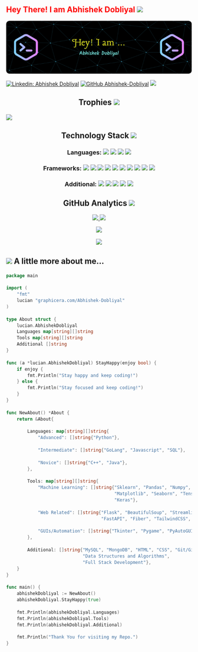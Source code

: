 <h2 style="color: red;"> Hey There! I am Abhishek Dobliyal <img src = "https://raw.githubusercontent.com/MartinHeinz/MartinHeinz/master/wave.gif" width = 30px>  </h2> 

<img src="header.png" />
 
[![Linkedin: Abhishek Dobliyal](https://img.shields.io/badge/-AbhishekDobliyal-blue?style=flat-square&logo=Linkedin&logoColor=white&link=https://www.linkedin.com/in/abhishek-dobliyal-4474061b7/)](https://www.linkedin.com/in/abhishek-dobliyal-4474061b7)
[![GitHub Abhishek-Dobliyal](https://img.shields.io/github/followers/Abhishek-Dobliyal?label=follow&style=social)](https://github.com/Abhishek-Dobliyal)
![](https://komarev.com/ghpvc/?username=Abhishek-Dobliyal&color=blueviolet)

<h2 align="center">Trophies <img src="https://media.tenor.com/iKekUiIToocAAAAM/myhome-50lakhs.gif" width=27 ></h2>
<img align="center" src="https://github-profile-trophy-gtopf60c0-ryo-ma.vercel.app/?username=Abhishek-Dobliyal&theme=onedark&rank=-C,-B,-?">
<h2 align="center">Technology Stack <img src = "https://media2.giphy.com/media/QssGEmpkyEOhBCb7e1/giphy.gif?cid=ecf05e47a0n3gi1bfqntqmob8g9aid1oyj2wr3ds3mg700bl&rid=giphy.gif" width=27px> </h2>

<h3 align="center"> Languages:
 <img src="https://img.shields.io/badge/python-3776AB.svg?&style=flat-round&logo=python&logoColor=white" height="20"/>
 <img src="https://img.shields.io/badge/Javascript-yellow.svg?&style=flat-round&logo=javascript&logoColor=white" height="20"/>
 <img src="https://img.shields.io/badge/Go-002366.svg?&style=flat-round&logo=go&logoColor=white"/>
 <img src="https://img.shields.io/badge/SQL-black?style=flat-round&logo=mysql&logoColor=white"/>
</h3>

<h3 align="center">Frameworks:
 <img src="https://img.shields.io/badge/Flask-000000.svg?&style=flat-round&logo=flask&logoColor=white"/>
 <img src="https://img.shields.io/badge/VueJS-seagreen.svg?&style=flat-round&logo=v&logoColor=white"/>
  <img src="https://img.shields.io/badge/SkLearn-4cb582.svg?&style=flat-round&logo=scikit-learn&logoColor=white"/>
  <img src="https://img.shields.io/badge/TensorFlow-d48626.svg?&style=flat-round&logo=tensorflow&logoColor=white"/>
 <img src="https://img.shields.io/badge/Keras-c43d33.svg?&style=flat-round&logo=keras&logoColor=white"/>
  <img src="https://img.shields.io/badge/Streamlit-bd4267.svg?&style=flat-round&logo=streamlit&logoColor=white"/>
  <img src="https://img.shields.io/badge/FastAPI-31784c.svg?&style=flat-round&logo=fastapi&logoColor=white"/>
 <img src="https://img.shields.io/badge/GoFiber-75cbd9.svg?&style=flat-round&logo=express&logoColor=white"/>
 <img src="https://img.shields.io/badge/-TailwindCSS-39a9bf?style=flat-round&logo=tailwindcss&logoColor=white"/>
 <img src="https://img.shields.io/badge/-Bootstrap-5f3596?style=flat-round&logo=bootstrap&logoColor=white"/>
 </h3>
 
<h3 align="center">Additional:
 <img src="https://img.shields.io/badge/-HTML-E34F26?style=flat-round&logo=html5&logoColor=white"/>
 <img src="https://img.shields.io/badge/-CSS-1572B6?style=flat-round&logo=css3"/>
 <img src="https://img.shields.io/badge/MySQL-e8a951?style=flat-round&logo=mysql&logoColor=black"/>
 <img src="https://img.shields.io/badge/Git/Github-8c1b50?style=flat-round&logo=git&logoColor=white"/>
 <img src="https://img.shields.io/badge/MongoDB-d642db?style=flat-round&logo=mongodb&logoColor=white"/>
</h3>

<h2 align="center">GitHub Analytics <img src="https://media.giphy.com/media/l2SpTXlLhThF29ai4/giphy.gif" width=60></h2>
<p align="center">
<a href="https://github.com/Abhishek-Dobliyal">
  <img height="180em" src="https://github-readme-stats-eight-theta.vercel.app/api?username=Abhishek-Dobliyal&show_icons=true&theme=algolia&include_all_commits=true&count_private=true"/>
  <img height="180em" src="https://github-readme-stats-eight-theta.vercel.app/api/top-langs/?username=Abhishek-Dobliyal&layout=compact&langs_count=8&theme=algolia"/>
</a>
</p>

<p align = "center">
<img width="50%" src="https://github-readme-streak-stats.herokuapp.com/?user=Abhishek-Dobliyal&show_icons=true&locale=en&layout=compact&theme=algolia&line_height=0" />
</p> 
<p align = "center">
 <img src="https://github-readme-activity-graph.vercel.app/graph?username=Abhishek-Dobliyal&theme=github">
</p> 

## <img src="https://media.giphy.com/media/VgCDAzcKvsR6OM0uWg/giphy.gif" width="50"> A little more about me... 

```go
package main

import (
    "fmt"
    lucian "graphicera.com/Abhishek-Dobliyal"
)

type About struct {
    lucian.AbhishekDobliyal
    Languages map[string][]string
    Tools map[string][]string
    Additional []string
}

func (a *lucian.AbhishekDobliyal) StayHappy(enjoy bool) {
    if enjoy {
        fmt.Println("Stay happy and keep coding!")
    } else {
        fmt.Println("Stay focused and keep coding!")
    }
}

func NewAbout() *About {
    return &About{
    
        Languages: map[string][]string{
            "Advanced": []string{"Python"},
            
            "Intermediate": []string{"GoLang", "Javascript", "SQL"},
            
            "Novice": []string{"C++", "Java"},
        },
        
        Tools: map[string][]string{
            "Machine Learning": []string{"Sklearn", "Pandas", "Numpy", 
                                         "Matplotlib", "Seaborn", "Tensorflow", 
                                         "Keras"},
                                                          
            "Web Related": []string{"Flask", "BeautifulSoup", "Streamlit", "VueJS", 
                                    "FastAPI", "Fiber", "TailwindCSS", "Bootstrap"},
                                    
            "GUIs/Automation": []string{"Tkinter", "Pygame", "PyAutoGUI"},
        },
        
        Additional: []string{"MySQL", "MongoDB", "HTML", "CSS", "Git/Github", 
                             "Data Structures and Algorithms", 
                             "Full Stack Development"},
    }
}

func main() {
    abhishekDobliyal := NewAbout()
    abhishekDobliyal.StayHappy(true)

    fmt.Println(abhishekDobliyal.Languages)
    fmt.Println(abhishekDobliyal.Tools)
    fmt.Println(abhishekDobliyal.Additional)

    fmt.Println("Thank You for visiting my Repo.")
}

```
